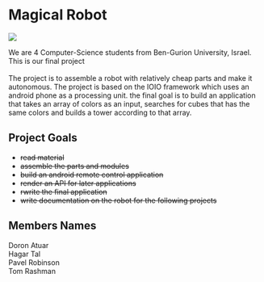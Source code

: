 

Magical Robot
============

![](https://drive.google.com/uc?export=download&id=0B63Dw65h1VABQ1BLZzRmUEw0N2M)

We are 4 Computer-Science students from Ben-Gurion University, Israel.<br>
This is our final project <br>
<br>
The project is to assemble a robot with relatively cheap parts and make it autonomous.
The project is based on the IOIO framework which uses an android phone as a processing unit.
the final goal is to build an application that takes an array of colors as an input, 
searches for cubes that has the same colors and builds a tower according to that array.

Project Goals
------------
<ul>
	<li><del>read material </del></li>
	<li><del>assemble the parts and modules</del></li>
	<li><del>build an android remote control application</del></li>
	<li><del>render an API for later applications</del></li>
	<li><del>rwrite the final application</del></li>
	<li><del>write documentation on the robot for the following projects</del></li>
</ul>

Members Names
-------------
Doron Atuar<br>
Hagar Tal<br>
Pavel Robinson<br>
Tom Rashman<br>
